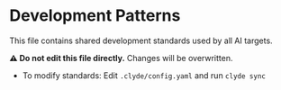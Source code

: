 <!-- Generated by clyde v1.0.0 on 2025-07-30 16:14:14 -->
<!-- Shared Content -->
<!-- Config Hash: f2f5d0cd -->

# Development Patterns

This file contains shared development standards used by all AI targets.

**⚠ Do not edit this file directly.** Changes will be overwritten.

- To modify standards: Edit `.clyde/config.yaml` and run `clyde sync`